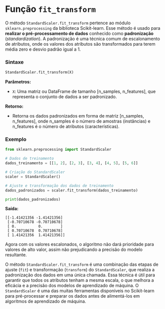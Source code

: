 # Função `fit_transform`

O método `StandardScaler.fit_transform` pertence ao módulo `sklearn.preprocessing` da biblioteca Scikit-learn. Esse método é usado para **realizar o pré-processamento de dados** conhecido como **padronização** (_standardization_). A padronização é uma técnica comum de escalonamento de atributos, onde os valores dos atributos são transformados para terem média zero e desvio padrão igual a 1.

### **Sintaxe**

```python
StandardScaler.fit_transform(X)
```

**Parâmetros:**

- `X`: Uma matriz ou DataFrame de tamanho [n_samples, n_features], que representa o conjunto de dados a ser padronizado.

**Retorno:**

- Retorna os dados padronizados em forma de matriz [n_samples, n_features], onde n_samples é o número de amostras (instâncias) e n_features é o número de atributos (características).

### **Exemplo**

```python
from sklearn.preprocessing import StandardScaler

# Dados de treinamento
dados_treinamento = [[1, 2], [2, 3], [3, 4], [4, 5], [5, 6]]

# Criação do StandardScaler
scaler = StandardScaler()

# Ajuste e transformação dos dados de treinamento
dados_padronizados = scaler.fit_transform(dados_treinamento)

print(dados_padronizados)
```

**Saída:**

```
[[-1.41421356 -1.41421356]
 [-0.70710678 -0.70710678]
 [ 0.          0.        ]
 [ 0.70710678  0.70710678]
 [ 1.41421356  1.41421356]]
```

Agora com os valores escalonados, o algoritmo não dará prioridade para valores de alto valor, assim não prejudicando a precisão do modelo resultante.

O método `StandardScaler.fit_transform` é uma combinação das etapas de ajuste (`fit`) e transformação (`transform`) do `StandardScaler`, que realiza a padronização dos dados em uma única chamada. Essa técnica é útil para garantir que todos os atributos tenham a mesma escala, o que melhora a eficácia e a precisão dos modelos de aprendizado de máquina. O `StandardScaler` é uma das muitas ferramentas disponíveis no Scikit-learn para pré-processar e preparar os dados antes de alimentá-los em algoritmos de aprendizado de máquina.